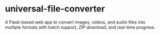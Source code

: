 # universal-file-converter
A Flask-based web app to convert images, videos, and audio files into multiple formats with batch support, ZIP download, and real-time progress.
